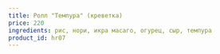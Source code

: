```yaml
---
title: Ролл "Темпура" (креветка)
price: 220
ingredients: рис, нори, икра масаго, огурец, сыр, темпура
product_id: hr07
---
```



